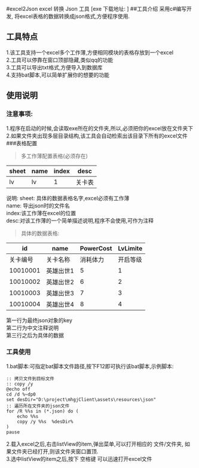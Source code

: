 #excel2Json
excel 转换 Json 工具 
[exe 下载地址: ]
##工具介绍
采用c#编写开发, 将excel表格的数据转换成json格式,方便程序使用.		

## 工具特点
1.该工具支持一个excel多个工作薄,方便相同模块的表格存放到一个excel		
2.工具可以停靠在窗口顶部隐藏,类似qq的功能		
3.工具可以导出txt格式,方便导入到数据库		
4.支持bat脚本,可以简单扩展你的想要的功能		

## 使用说明
### 注意事项:
1.程序在启动的时候,会读取exe所在的文件夹,所以,必须把你的excel放在文件夹下		
2.如果文件夹出现多层目录结构,该工具会自动检索出该目录下所有的excel文件		
###表格配置
>多工作薄配置表格(必须存在)

|sheet|	name	|index	|desc|
|-------| --------| ------- | ------ |
|lv	|lv	|1|关卡表|

说明: 
sheet: 具体的数据表格名字,excel必须有工作薄			
name: 导出json时的文件名			
index:该工作薄在excel的位置			
desc:对该工作薄的一个简单描述说明,程序不会使用,可作为注释			

> 具体的数据表格:

|id|name|PowerCost|LvLimite|
|-------| --------| ------- | ------ |
|关卡编号|关卡名称|消耗体力|开启等级|
|10010001|英雄出世1|    5|	1|
|10010002|英雄出世2|    6|	2|
|10010003|英雄出世3|    7|	3|
|10010004|英雄出世4|    8|	4|
第一行为最终json对象的key			
第二行为中文注释说明			
第三行之后为具体的数据				
### 工具使用
1.bat脚本:可指定bat脚本文件路径,按下F12即可执行该bat脚本,示例脚本:		

    :: 拷贝文件到目标文件
    :: copy /y 
	@echo off
	cd /d %~dp0
	set desDir="D:\project\mhgjClient\assets\resources\json"
	:: 遍历所在文件夹的json文件
	for /R %%s in (*.json) do ( 
		echo %%s 
		copy /y %%s  %desDir%	
	) 
	pause

2.载入excel之后,右击listView的item,弹出菜单,可以打开相应的 文件/文件夹, 如果文件夹已经打开,则该文件夹窗口置顶.		
3.选中listView的item之后,按下 空格键 可以迅速打开excel文件		












